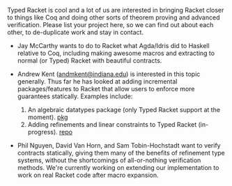 Typed Racket is cool and a lot of us are interested in bringing Racket closer to things like Coq and doing other sorts of theorem proving and advanced verification. Please list your project here, so we can find out about each other, to de-duplicate work and stay in contact.

* Jay McCarthy wants to do to Racket what Agda/Idris did to Haskell relative to Coq, including making awesome macros and extracting to normal (or Typed) Racket with beautiful contracts.

* Andrew Kent (andmkent@indiana.edu) is interested in this topic generally. Thus far he has looked at adding incremental packages/features to Racket that allow users to enforce more guarantees statically. Examples include:
    1. An algebraic datatypes package (only Typed Racket support at the moment). [pkg](http://pkgs.racket-lang.org/#[datatype]) 
    2. Adding refinements and linear constraints to Typed Racket (in-progress). [repo](https://github.com/andmkent/typed-racket)

* Phil Nguyen, David Van Horn, and Sam Tobin-Hochstadt want to verify contracts statically, giving them many of the benefits of refinement type systems, without the shortcomings of all-or-nothing verification methods.  We're currently working on extending our implementation to work on real Racket code after macro expansion.